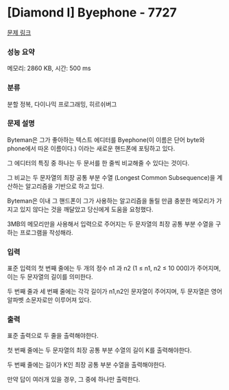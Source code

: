 # [Diamond I] Byephone - 7727 

[문제 링크](https://www.acmicpc.net/problem/7727) 

### 성능 요약

메모리: 2860 KB, 시간: 500 ms

### 분류

분할 정복, 다이나믹 프로그래밍, 히르쉬버그

### 문제 설명

<p>Byteman은 그가 좋아하는 텍스트 에디터를 Byephone(이 이름은 단어 byte와 phone에서 따온 이름이다.) 이라는 새로운 핸드폰에 포팅하고 있다.</p>

<p>그 에디터의 특징 중 하나는 두 문서를 한 줄씩 비교해줄 수 있다는 것이다.</p>

<p>그 비교는 두 문자열의 최장 공통 부분 수열 (Longest Common Subsequence)을 계산하는 알고리즘을 기반으로 하고 있다.</p>

<p>Byteman은 이내 그 핸드폰이 그가 사용하는 알고리즘을 돌릴 만큼 충분한 메모리가 가지고 있지 않다는 것을 깨달았고 당신에게 도움을 요청했다.</p>

<p>3MB의 메모리만을 사용해서 입력으로 주어지는 두 문자열의 최장 공통 부분 수열을 구하는 프로그램을 작성해라.</p>

### 입력 

 <p>표준 입력의 첫 번째 줄에는 두 개의 정수 n1 과 n2 (1 ≤ n1, n2 ≤ 10 000)가 주어지며, 이는 두 문자열의 길이를 의미한다.</p>

<p>두 번째 줄과 세 번째 줄에는 각각 길이가 n1,n2인 문자열이 주어지며, 두 문자열은 영어 알파벳 소문자로만 이루어져 있다.</p>

### 출력 

 <p>표준 출력으로 두 줄을 출력해야한다.</p>

<p>첫 번째 줄에는 두 문자열의 최장 공통 부분 수열의 길이 K를 출력해야한다.</p>

<p>두 번째 줄에는 길이가 K인 최장 공통 부분 수열을 출력해야한다.</p>

<p>만약 답이 여러개 있을 경우, 그 중에 하나만 출력한다.</p>

